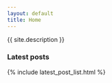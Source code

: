 ```yaml
---
layout: default
title: Home
---
```

{{ site.description }}

### Latest posts

{% include latest_post_list.html %}
